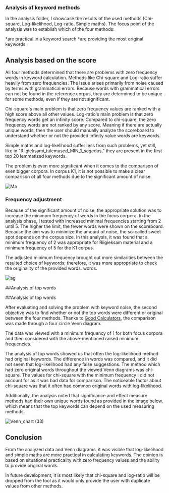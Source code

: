 ### Analysis of keyword methods

In the analysis folder, I showcase the results of the used methods (Chi-square, Log-likelihood, Log-ratio, Simple maths). 
The focus point of the analysis was to establish which of the four methods:

*are practical in a keyword search
*are providing the most original keywords


## Analysis based on the score

All four methods determined that there are problems with zero frequency words in keyword calculation. Methods like Chi-square and Log-ratio suffer heavily from zero frequencies. The issue arises primarily from noise caused by terms with grammatical errors. Because words with grammatical errors can not be found in the reference corpus, they are
determined to be unique for some methods, even if they are not significant.


Chi-square's main problem is that zero frequency values are ranked with a high score above all other values. 
Log-ratio's main problem is that zero frequency words get an infinity score. Compared to chi-square, the zero
frequency words are not ranked by any score. Meaning if there are actually unique words, then the user should manually analyze the scoreboard to understand whether or not the provided infinity value words are keywords. 

Simple maths and log-likelihood suffer less from such problems, yet still, like in "Riigieksami_tulemused_MIN_1_sagedus," they are present in the first top 20 lemmatized keywords.


The problem is even more significant when it comes to the comparison of even bigger corpora. In corpus K1, it is not possible to make a clear comparison of all four methods due to the significant amount of noise.

![Ma](https://user-images.githubusercontent.com/55134673/166296100-d3214fd6-99a2-466d-91ba-41ad2d036e72.PNG)

### Frequency adjustment

Because of the significant amount of noise, the appropriate solution was to increase the minimum frequency of words in the focus corpora. In the analysis phase, I tested with increased minimal frequencies starting from 2 until 5. The higher the limit, the fewer words were shown on the scoreboard. Because the aim was to minimize the amount of noise, the so-called sweet spot depends on the corpus size. In this analysis, it was found that a minimum frequency of 2 was appropriate for Riigieksam material and a minimum frequency of 5 for the K1 corpus. 

The adjusted minimum frequency brought out more similarities between the resulted choice of keywords; therefore, it was more appropriate to check the originality of the provided words.
words.

![ag](https://user-images.githubusercontent.com/55134673/166296120-65fc85a4-5e86-4c36-8683-ee0f4445481f.PNG)

##Analysis of top words

##Analysis of top words

After evaluating and solving the problem with keyword noise, the second objective was to find whether or not the top words were different or original between the four methods. Thanks to [Good Calculators](https://goodcalculators.com/venn-diagram-maker/), the comparison was made through a four circle Venn diagram.

The data was viewed with a minimum frequency of 1 for both focus corpora and then considered with the above-mentioned raised minimum frequencies.

The analysis of top words showed us that often the log-likelihood method had original keywords. The difference in words was compared, and it did not seem that log-likelihood had any false suggestions. The method which had zero original words throughout the viewed Venn diagrams was chi-square. The values for chi-square with the minimum frequency I did not account for as it was bad data for comparison. The noticeable factor about chi-square was that it often had common original words with log-likelihood.

Additionally, the analysis noted that significance and effect measure methods had their own unique words found as provided in the image below, which means that the top keywords can depend on the used measuring methods.

![Venn_chart (33)](https://user-images.githubusercontent.com/55134673/166298817-090b93fb-d715-410b-af24-a1eec49527a3.png)

## Conclusion

From the analyzed data and Venn diagrams, it was visible that log-likelihood and simple maths are more practical in calculating keywords. The opinion is based on situational practicality with zero frequency values and the ability to provide original words. 

In future development, it is most likely that chi-square and log-ratio will be dropped from the tool as it would only provide the user with duplicate values from other methods. 
